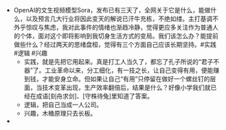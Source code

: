 - OpenAI的文生视频模型Sora，发布已有三天了，全网关于它是什么，能做什么，以及预言几大行业将因此变天的解说已汗牛充栋，不绝如缕。主打基调不外乎惊叹与焦虑，我对此事件的情绪也渐趋冷静，觉得更应多关注作为普通人的个体，面对这个即将影响到我切身生活方式的变局。我们该怎么办？能提前做些什么？经过两天的思绪盘桓，觉得有三个方面自己应该长期坚持。#实践 #逻辑 #兴趣
	- 实践，就是先把它用起来。真是打工人当久了，都忘了孔子所说的“君子不器”了。工业革命以来，分工细化，有一技之长，让自己变得有用，便能赚到钱，才能安身立命。但如果让自己“有用”只停留在做好一个螺丝钉的层面，当技术变革出现，生产效率翻倍后，结果是什么？好像小学我们就已经在成语[刻舟求剑]、[守株待兔]里知道了答案。
	- 逻辑，把自己当成一人公司。
	- 兴趣，木桶原理只去长板。
-